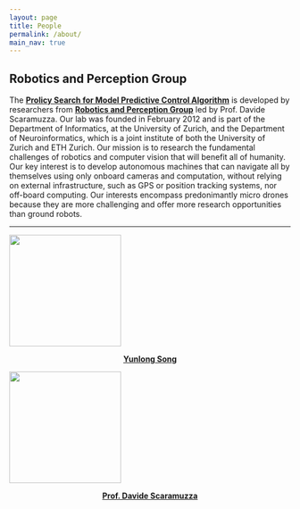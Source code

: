 ```yaml
---
layout: page
title: People 
permalink: /about/
main_nav: true
---
```

<h2 class="text-center">
  Robotics and Perception Group 
</h2>

The **[Prolicy Search for Model Predictive Control Algorithm](https://uzh-rpg.github.io/high_mpc/)** is developed by researchers 
from **[Robotics and Perception Group](http://rpg.ifi.uzh.ch/index.html)** led by Prof. Davide Scaramuzza. 
Our lab was founded in February 2012 and is part of the Department of Informatics, 
at the University of Zurich, and the Department of Neuroinformatics, 
which is a joint institute of both the University of Zurich and ETH Zurich.
Our mission is to research the fundamental challenges of robotics and computer 
vision that will benefit all of humanity. Our key interest is to develop autonomous machines 
that can navigate all by themselves using only onboard cameras and computation, 
without relying on external infrastructure, such as GPS or position tracking systems, 
nor off-board computing. Our interests encompass predonimantly micro drones because 
they are more challenging and offer more research opportunities than ground robots.

<hr>

<div id="people">
  <div class="inline-block">
    <a href="http://yun-long.github.io/">
    <img class="circular--square" src="{{site.baseurl}}/assets/people/yunlong.jpg" style="width: 200px">
    <p style="text-align:center"><strong>Yunlong Song</strong></p>
    </a>
  </div>
  <div class="inline-block">
    <a href="http://rpg.ifi.uzh.ch/people_scaramuzza.html">
    <img class="circular--square" src="{{site.baseurl}}/assets/people/davide.png" style="width: 200px">
    <p style="text-align:center"><strong>Prof. Davide Scaramuzza</strong></p>
    </a>
  </div>
</div>

